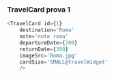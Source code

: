 ### TravelCard prova 1 ###

```js
<TravelCard id={1} 
    destination='Roma' 
    note='note roma' 
    departureDate={200} 
    returnDate={300}
    imageSrc='Roma.jpg'
    cardSize='SMALL@travelWidget'
    />
```